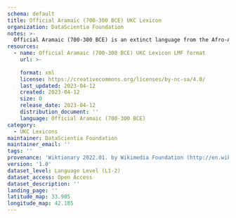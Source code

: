 ```yaml
---
schema: default
title: Official Aramaic (700-300 BCE) UKC Lexicon
organization: DataScientia Foundation
notes: >-
  Official Aramaic (700-300 BCE) is an extinct language from the Afro-Asiatic family that used to be spoken in Eurasia. The UKC Lexicon of Official Aramaic (700-300 BCE) is represented as a lexico-semantic network. It consists of words, word senses, synsets, as well as sense-level and synset-level relationships
resources:
  - name: Official Aramaic (700-300 BCE) UKC Lexicon LMF format
    url: >-
      
    format: xml
    license: https://creativecommons.org/licenses/by-nc-sa/4.0/
    last_updated: 2023-04-12
    created: 2023-04-12
    size: 0
    release_date: 2023-04-12
    distribution_document: ''
    language: Official Aramaic (700-300 BCE)
category:
  - UKC Lexicons
maintainer: DataScientia Foundation
maintainer_email: ''
tags: ''
provenance: 'Wiktionary 2022.01. by Wikimedia Foundation (http://en.wiktionary.org); CogNet 2.1 by Khuyagbaatar Batsuren, National University of Mongolia (http://cognet.ukc.disi.unitn.it); Princeton WordNet 2.1 by Princeton University (https://wordnet.princeton.edu)'
version: '1.0'
dataset_level: Language Level (L1-2)
dataset_access: Open Access
dataset_description: ''
landing_page: ''
latitude_map: 33.905
longitude_map: 42.185
---
```

